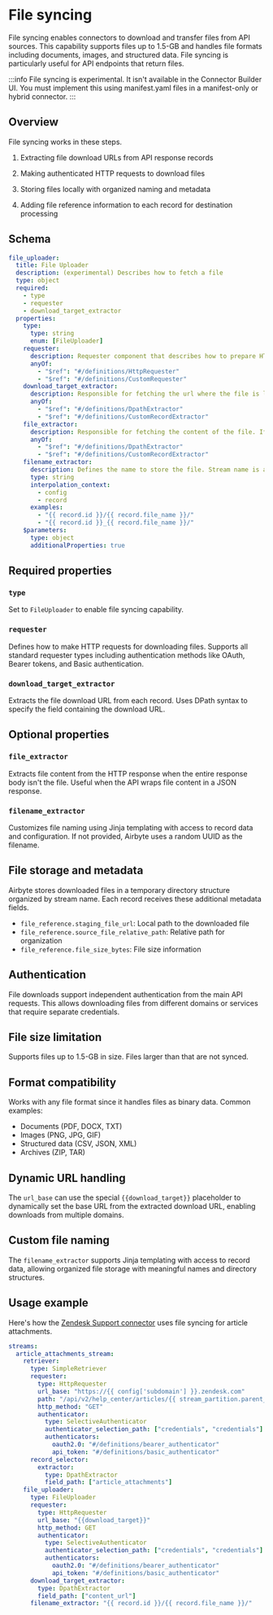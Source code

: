 # File syncing

File syncing enables connectors to download and transfer files from API sources. This capability supports files up to 1.5-GB and handles file formats including documents, images, and structured data. File syncing is particularly useful for API endpoints that return files.

:::info
File syncing is experimental. It isn't available in the Connector Builder UI. You must implement this using manifest.yaml files in a manifest-only or hybrid connector.
:::

## Overview

File syncing works in these steps.

1. Extracting file download URLs from API response records

2. Making authenticated HTTP requests to download files

3. Storing files locally with organized naming and metadata

4. Adding file reference information to each record for destination processing

## Schema

```yaml
file_uploader:
  title: File Uploader
  description: (experimental) Describes how to fetch a file
  type: object
  required:
    - type
    - requester
    - download_target_extractor
  properties:
    type:
      type: string
      enum: [FileUploader]
    requester:
      description: Requester component that describes how to prepare HTTP requests to send to the source API.
      anyOf:
        - "$ref": "#/definitions/HttpRequester"
        - "$ref": "#/definitions/CustomRequester"
    download_target_extractor:
      description: Responsible for fetching the url where the file is located. This is applied on each records and not on the HTTP response
      anyOf:
        - "$ref": "#/definitions/DpathExtractor"
        - "$ref": "#/definitions/CustomRecordExtractor"
    file_extractor:
      description: Responsible for fetching the content of the file. If not defined, the assumption is that the whole response body is the file content
      anyOf:
        - "$ref": "#/definitions/DpathExtractor"
        - "$ref": "#/definitions/CustomRecordExtractor"
    filename_extractor:
      description: Defines the name to store the file. Stream name is automatically added to the file path. File unique ID can be used to avoid overwriting files. Random UUID will be used if the extractor is not provided.
      type: string
      interpolation_context:
        - config
        - record
      examples:
        - "{{ record.id }}/{{ record.file_name }}/"
        - "{{ record.id }}_{{ record.file_name }}/"
    $parameters:
      type: object
      additionalProperties: true
```

## Required properties

### `type`

Set to `FileUploader` to enable file syncing capability.

### `requester`

Defines how to make HTTP requests for downloading files. Supports all standard requester types including authentication methods like OAuth, Bearer tokens, and Basic authentication.

### `download_target_extractor`

Extracts the file download URL from each record. Uses DPath syntax to specify the field containing the download URL.

## Optional properties

### `file_extractor`

Extracts file content from the HTTP response when the entire response body isn't the file. Useful when the API wraps file content in a JSON response.

### `filename_extractor`

Customizes file naming using Jinja templating with access to record data and configuration. If not provided, Airbyte uses a random UUID as the filename.

## File storage and metadata

Airbyte stores downloaded files in a temporary directory structure organized by stream name. Each record receives these additional metadata fields.

- `file_reference.staging_file_url`: Local path to the downloaded file
- `file_reference.source_file_relative_path`: Relative path for organization
- `file_reference.file_size_bytes`: File size information

## Authentication

File downloads support independent authentication from the main API requests. This allows downloading files from different domains or services that require separate credentials.

## File size limitation

Supports files up to 1.5-GB in size. Files larger than that are not synced.

## Format compatibility

Works with any file format since it handles files as binary data. Common examples:

- Documents (PDF, DOCX, TXT)
- Images (PNG, JPG, GIF)
- Structured data (CSV, JSON, XML)
- Archives (ZIP, TAR)

## Dynamic URL handling

The `url_base` can use the special `{{download_target}}` placeholder to dynamically set the base URL from the extracted download URL, enabling downloads from multiple domains.

## Custom file naming

The `filename_extractor` supports Jinja templating with access to record data, allowing organized file storage with meaningful names and directory structures.

## Usage example

Here's how the [Zendesk Support connector](https://github.com/airbytehq/airbyte/blob/master/airbyte-integrations/connectors/source-zendesk-support/source_zendesk_support/manifest.yaml) uses file syncing for article attachments.

```yaml title="manifest.yaml"
streams:
  article_attachments_stream:
    retriever:
      type: SimpleRetriever
      requester:
        type: HttpRequester
        url_base: "https://{{ config['subdomain'] }}.zendesk.com"
        path: "/api/v2/help_center/articles/{{ stream_partition.parent_id }}/attachments.json"
        http_method: "GET"
        authenticator:
          type: SelectiveAuthenticator
          authenticator_selection_path: ["credentials", "credentials"]
          authenticators:
            oauth2.0: "#/definitions/bearer_authenticator"
            api_token: "#/definitions/basic_authenticator"
      record_selector:
        extractor:
          type: DpathExtractor
          field_path: ["article_attachments"]
    file_uploader:
      type: FileUploader
      requester:
        type: HttpRequester
        url_base: "{{download_target}}"
        http_method: GET
        authenticator:
          type: SelectiveAuthenticator
          authenticator_selection_path: ["credentials", "credentials"]
          authenticators:
            oauth2.0: "#/definitions/bearer_authenticator"
            api_token: "#/definitions/basic_authenticator"
      download_target_extractor:
        type: DpathExtractor
        field_path: ["content_url"]
      filename_extractor: "{{ record.id }}/{{ record.file_name }}/"
```
